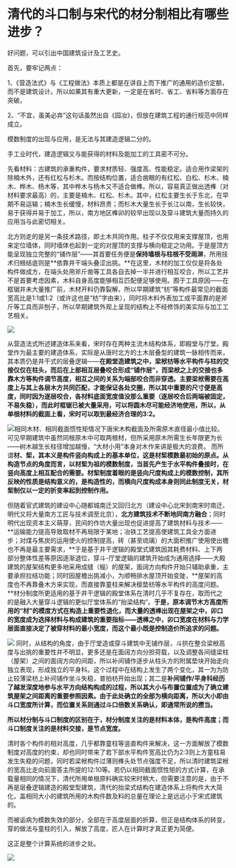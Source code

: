 # 清代的斗口制与宋代的材分制相比有哪些进步？

好问题，可以引出中国建筑设计及工艺史。

首先，要牢记两点：

1、《营造法式》与《工程做法》本质上都是在讲自上而下推广的通用的造价定额，而不是建筑设计。所以如果其有重大更新，一定是在省时、省工、省料等方面存在突破。

2、“不宜，虽美必弃”这句话虽然出自《园冶》，但放在建筑工程的通行规范中同样成立。

 模数制度的出现与应用，是无法与其建造逻辑二分的。

 手工业时代，建造逻辑又与能获得的材料及能加工的工具密不可分。

 先看材料：古建筑的承重构件，要求材质轻、强度高、性能稳定。适合用作梁架的除楠木外，还有红松与杉木。而按结构位置，适合凿眼的有红松、白松、杉木、楠木、桦木、杨木等，其中桦木与杨木又不适合做榫。所以，容易真正做出透榫（对材料要求最高）的，主要是楠木、红松、杉木。其中，红松主要生长于东北，在早期不易运输；楠木生长缓慢，材料昂贵；而杉木大量生长于长江以南，生长较快，易于获得并易于加工，所以，南方地区榫卯的较早出现以及穿斗建筑大量而持久的应用当与此密切相关。

 北方则走的是另一条技术路径，即土木共同作用。柱子不仅仅用来支撑屋顶，也用来定位墙体，同时墙体也起到一定的对屋顶的支撑与横向稳定之功用。于是屋顶方能呈现独立完整的“铺作层”——其首要任务便是**保持墙根与柱根不受雨淋**，所用技术归根结底则是**依靠井干端头叠涩出挑。**在这里，木材的加工仅仅是将各处构件做成方，在端头处用斧斤凿等工具各自去掉一半并进行相互咬合，所以工艺并不是首要考虑因素，木料自身高度能够相互匹配便足够使用。囿于工具原因——在框锯并未大量推广前，木材开料仍靠裂解，所以早期建筑“枋”等构件最常见的截面宽高比是1:1或1:2（或许这也是“枋”字由来），同时将木料外表加工成平面靠的是斧斤等工具而非刨子，所以早期建筑外观上呈现的结构上不经修饰的美实际与加工工艺相关。

![](https://pic1.zhimg.com/50/v2-376bb313c25a3e6cbff10adaa5dde1dc_hd.jpg?source=1940ef5c)  


 从营造法式所述建造体系来看，宋时存在两种主流木结构体系，即殿堂与厅堂。殿堂作为最主要的建造体系，实际是从唐时北方的土木层叠型的建筑一脉相传而来，其本质仍是井干式的层叠逻辑——**在殿堂造建筑之中，梁栿枋等水平构件与柱的交接仅仅在柱头，而后在上部相互层叠咬合形成“铺作层”，而梁栿之上的交接也多靠木方等构件调节高度，相互之间的关系为端部咬合而非穿透。主要梁栿需要在高度上与其上各层木方共同匹配，才能保证各处交圈，所以其中重要的尺寸便是高度，同时因为逐层咬合，各材料底面宽度值没那么重要（逐层咬合后两端被固定，不易失稳），而此时框锯已被大量采用，可以将圆木尽可能经济地使用，所以，从单根材料的截面上看，宋时可以取到最经济合理的3:2。**

![](https://pic2.zhimg.com/50/v2-63dbd1e35d9610618e530dc2bdc33053_hd.jpg?source=1940ef5c)相同木材、相同截面惯性矩情况下唐宋木构截面及所需原木直径最小值比较。可见早期建筑中虽然同根原木中可取两根材，但所采用原木所需生长年限更为长——树木越生长柱径增加越慢，“大材小用”本身对木作来讲是极大的浪费。 而所谓**材、栔，其本义是构件竖向构成上的基本单位，这是材栔模数最初始的原点。从构造节点的角度而言，以材栔为祖的模数制度，当首先产生于水平构件叠接时，在竖向高度上相互配合的需要。材栔制度着眼的是竖向尺度构成上的模数控制，其所反映的性质是结构意义的，是构造性的，而横向尺度构成本身则同此制度无关，材栔制仅以一定的折变率起到控制作用。**

  


 但随着官式建筑的建设中心随都城南迁又回归北方（建设中心北宋到南宋时南迁、明代又将大量南方工匠与技术调至北京），**北方建筑技术不断地同南方融合**；同时明代出现资本主义萌芽，民间的作坊大量出现也促进提高了建筑材料与技术——**运输能力提高导致取材不再局限于某地；冶铁工艺提高使建筑工具全方面进步；对煤与焦炭的运用使火的控制提高，砖（甚至琉璃）的大面积推广使用使出檐也不再是最主要需求，**于是基于井干逻辑的殿堂式建筑因其耗费材料、上下两部分整体性差等原因逐渐退位，穿斗-厅堂逻辑的建筑开始成为通用选择——大殿建筑的屋架结构更多地采用成缝（榀）的屋架，面阔方向构件开始只辅助承重，主要承担拉结功能；同时因屋檐出挑减小，为顺畅排水屋顶开始变陡，**屋架的高度也不再靠叠木方来实现，而直接靠童柱来解决檩垫枋等水平构件的高度问题。**材分制度所更适用的基于井干逻辑的殿堂体系在清时几乎不复存在，取而代之的是融入大量穿斗逻辑的更似厅堂体系的“抬梁结构”。**于是，原本调节木方高度所用的“材”的模度方式在构造上重要性退化，而大量的透榫出现在屋架之中，卯口的宽度成为选择材料与构成建筑的重要指标——透榫之中，卯口宽度在材料与力学层面直接决定了被穿材料的最小宽度，而这个最小既是控制造价所追求的问题。**

![](https://pic1.zhimg.com/50/v2-a9a8de56df5d866fdde5cf72ba0c3db5_hd.jpg?source=1940ef5c) 同时，从结构的角度，由于厅堂造或穿斗建筑中无铺作层，斗拱在整合梁栿高度与出挑的重要性并不明显，更多还是在面阔方向分担荷载，以及调整各间缝梁柱（屋架）之间的面阔方向的间距，所以补间铺作逐步从柱头方的附属垫块开始走向独立表现，形成独立的平身科。这个过程中在结构上发生了两个变化，其一为为防止较薄梁枋上补间铺作坐斗失稳，普拍枋开始出现；其二是**补间铺作/平身科经历了越发深度地参与水平方向结构构成的过程，所以其大小与布置位置成为了确立建筑屋架之间距离的重要参照因素。由于此处确立的全部为横向距离，所以大小即由斗口宽度所计算，而位置关系则通过斗口倍数关系确认，即通常所说的攒当。**

 **所以材分制与斗口制度的区别在于，材分制度关注的是材料本体，是构件高度；而斗口制度关注的是材料交接，是节点宽度。**

清时各个构件的相对高度，几乎都靠童柱等竖直构件来解决，这一方面解放了模数制度对高度的约束，却也同时带来了若下部水平构件宽高比仍为2:3则上方童柱易发生失稳的问题，同时若梁栿构件过薄则榫头处节点强度不足，所以清时建筑梁栿的宽高比走向前面答主所提的12:10等。若仍以相同截面惯性矩的方式计算，在承载量相同的情况下，清代所用单根原料确实较宋时稍大，但需要注意的是，由于不再是层叠逻辑建造的殿堂型建筑，清代的抬梁式结构在建造体系上将构件大大简化，盖相同大小的建筑所用的木构件数及料的总量在理论上是远远小于宋式建筑的。

 而被诟病为模数失效的部分，全部在于高度层面的折算，但正是结构体系的转变，穿的做法与童柱的引入，解放了高度，匠人在计算时才真正更为简便。

 这正是整个计算系统的进步之处。

![](https://pic1.zhimg.com/50/v2-947cacf9e16e32bdad5a8d6fea1b0861_hd.jpg?source=1940ef5c)

